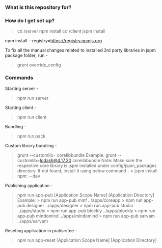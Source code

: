 ### What is this repository for? ###


### How do I get set up? ###

>cd <ROOT>/server
>npm install
>cd <ROOT>/client
>jspm install

npm install --registry=https://registry.npmjs.org

To fix all the manual changes related to installed 3rd party libraries in jspm package folder, run - 
> grunt override_config

### Commands ###

Starting server -
> npm run server

Starting client -
> npm run client

Bundling -
> npm run pack

Custom library bundling - 
> grunt --customlib=<name-of-the-package-in-jspm-config> corelibbundle
Example: grunt --customlib=lodash@4.17.20 corelibbundle
Note: Make sure the respective core library is jspm installed under config/jspm_packages directory. If not found, install it using below command - 
	> jspm install npm:<name-of-the-package-in-jspm-config> --dev

Publishing application -
> npm run app-pub [Application Scope Name] [Application Directory]
        Example:
		> npm run app-pub mmf ../apps/coreapp
		> npm run app-pub designer ../apps/designer
		>  npm run app-pub studio ../apps/studio
		> npm run app-pub blockly ../apps/blockly
		> npm run app-pub mindomind ../apps/mindomind
		> npm run app-pub sarvam ../apps/sarvam

Reseting application in pratisrstee -
> npm run app-reset [Application Scope Name] [Application Directory]
